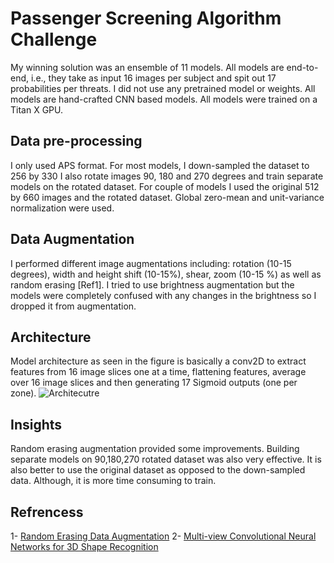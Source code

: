 # Passenger Screening Algorithm Challenge

My winning solution was an ensemble of 11 models. All models are end-to-end, i.e., they take as input 16 images per subject and spit out 17 probabilities per threats. I did not use any pretrained model or weights. All models are hand-crafted CNN based models. All models were trained on a Titan X GPU.

## Data pre-processing
I only used APS format.
For most models, I down-sampled the dataset to 256 by 330
I also rotate images 90, 180 and 270 degrees and train separate models on the rotated dataset.
For couple of models I used the original 512 by 660 images and the rotated dataset.
Global zero-mean and unit-variance normalization were used.

## Data Augmentation
I performed different image augmentations including: rotation (10-15 degrees), width and height shift (10-15%), shear, zoom (10-15 %) as well as random erasing [Ref1]. I tried to use brightness augmentation but the models were completely confused with any changes in the brightness so I dropped it from augmentation.

## Architecture
Model architecture as seen in the figure is basically a conv2D to extract features from 16 image slices one at a time, flattening features, average over 16 image slices and then generating 17 Sigmoid outputs (one per zone). 
![Architecutre](https://github.com/mravendi/kagglePssengerScreening/blob/master/architecture.png)

## Insights
Random erasing augmentation provided some improvements. Building separate models on 90,180,270 rotated dataset was also very effective. It is also better to use the original dataset as opposed to the down-sampled data. Although, it is more time consuming to train. 



## Refrencess
1- [Random Erasing Data Augmentation](https://arxiv.org/abs/1708.04896)
2- [Multi-view Convolutional Neural Networks for 3D Shape Recognition](http://vis-www.cs.umass.edu/mvcnn/docs/su15mvcnn.pdf)

